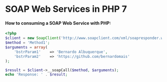 # SOAP Web Services in PHP 7

#### How to consuming a SOAP Web Service with PHP:

```php
<?php
$client = new SoapClient('http://www.soapclient.com/xml/soapresponder.wsdl');
$method = 'Method1';
$arguments = array(
	'bstrParam1'	=> 'Bernardo Albuquerque',
	'bstrParam2'	=> 'https://github.com/bernardomais'
);

$result = $client->__soapCall($method, $arguments);
echo 'Response: ' . $result;
```
